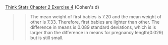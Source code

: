 [Think Stats Chapter 2 Exercise 4](http://greenteapress.com/thinkstats2/html/thinkstats2003.html#toc24) (Cohen's d)

>> The mean weight of first babies is 7.20 and the mean weight of other is 7.33. Therefore, first babies are lighter than other. The difference in means is 0.089 standard deviations, which is is larger than the difference in means for pregnancy length(0.029) but is still small. 

